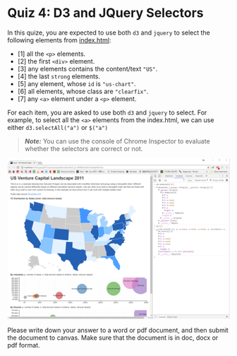 # Quiz 4: D3 and JQuery Selectors

In this quize, you are expected to use both `d3` and `jquery` to select the following elements from [index.html](index.html):

* [1] all the `<p>` elements.
* [2] the first `<div>` element.
* [3] any elements contains the content/text `"US"`.
* [4] the last `strong` elements.
* [5] any element, whose `id` is `"us-chart"`.
* [6] all elements, whose class are `"clearfix"`.
* [7] any `<a>` element under a `<p>` element.

For each item, you are asked to use both `d3` and `jquery` to select. For example, to select all the `<a>` elements from the index.html, we can use either `d3.selectAll("a")` or `$("a")`

>***Note:*** You can use the console of Chrome Inspector to evaluate whether the selectors are correct or not.

![](assets/console.jpg)

Please write down your answer to a word or pdf document, and then submit the document to canvas. Make sure that the document is in doc, docx or pdf format.
